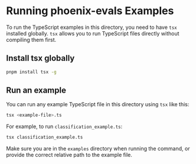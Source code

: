 # Running phoenix-evals Examples

To run the TypeScript examples in this directory, you need to have `tsx` installed globally. `tsx` allows you to run TypeScript files directly without compiling them first.

## Install tsx globally

```sh
pnpm install tsx -g
```

## Run an example

You can run any example TypeScript file in this directory using `tsx` like this:

```sh
tsx <example-file>.ts
```

For example, to run `classification_example.ts`:

```sh
tsx classification_example.ts
```

Make sure you are in the `examples` directory when running the command, or provide the correct relative path to the example file.
